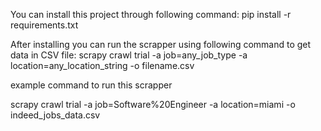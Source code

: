 You can install this project through following command: 
    pip install -r requirements.txt

After installing you can run the scrapper using following command to get data in CSV file:
    scrapy crawl trial -a job=any_job_type -a location=any_location_string -o filename.csv

example command to run this scrapper 

scrapy crawl trial -a job=Software%20Engineer -a location=miami -o indeed_jobs_data.csv
